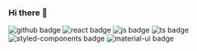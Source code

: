 ### Hi there 👋

![github badge](https://img.shields.io/badge/Github-181717?style=flat&logo=Github&logoColor=white) ![react badge](https://img.shields.io/badge/react-61DAFB?style=flat&logo=React&logoColor=white) ![js badge](https://img.shields.io/badge/javascript-F7DF1E?style=flat&logo=JavaScript&logoColor=black) ![ts badge](https://img.shields.io/badge/typescript-3178C6?style=flat&logo=JavaScript&logoColor=white) ![styled-components badge](https://img.shields.io/badge/styled-components-DB7093?style=flat&logo=styled-components&logoColor=white) ![material-ui badge](https://img.shields.io/badge/Material-UI-0081CB?style=flat&logo=Material-UI&logoColor=white)



<!--
**nomore12/nomore12** is a ✨ _special_ ✨ repository because its `README.md` (this file) appears on your GitHub profile.

Here are some ideas to get you started:

- 🔭 I’m currently working on ...
- 🌱 I’m currently learning ...
- 👯 I’m looking to collaborate on ...
- 🤔 I’m looking for help with ...
- 💬 Ask me about ...
- 📫 How to reach me: ...
- 😄 Pronouns: ...
- ⚡ Fun fact: ...
-->
